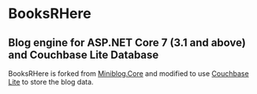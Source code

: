 # BooksRHere

## Blog engine for ASP.NET Core 7 (3.1 and above) and Couchbase Lite Database

BooksRHere is forked from [Miniblog.Core](https://github.com/madskristensen/Miniblog.Core) and modified to use [Couchbase Lite](https://www.nuget.org/packages/Couchbase.Lite) to store the blog data. 